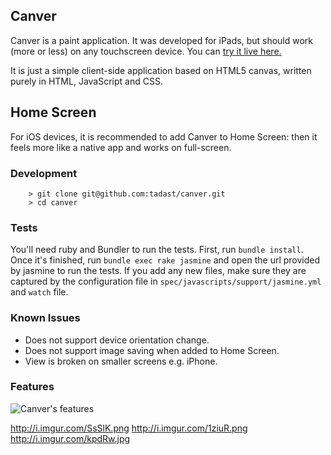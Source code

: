 ## Canver

Canver is a paint application. It was developed for iPads, but should work (more or less) on any touchscreen device.
You can [try it live here.](http://tadast.github.com/canver)

It is just a simple client-side application based on HTML5 canvas, written purely in HTML, JavaScript and CSS.

## Home Screen

For iOS devices, it is recommended to add Canver to Home Screen: then it feels more like a native app and works on full-screen.

### Development

```
    > git clone git@github.com:tadast/canver.git
    > cd canver
```

### Tests

You'll need ruby and Bundler to run the tests. First, run `bundle install`. Once it's finished, run `bundle exec rake jasmine` and open the url provided by jasmine to run the tests. If you add any new files, make sure they are captured by the configuration file in `spec/javascripts/support/jasmine.yml` and `watch` file.

### Known Issues

* Does not support device orientation change.
* Does not support image saving when added to Home Screen.
* View is broken on smaller screens e.g. iPhone.

### Features

![Canver's features](http://i.imgur.com/Mk09C.png)

http://i.imgur.com/SsSlK.png
http://i.imgur.com/1ziuR.png
http://i.imgur.com/kpdRw.jpg
